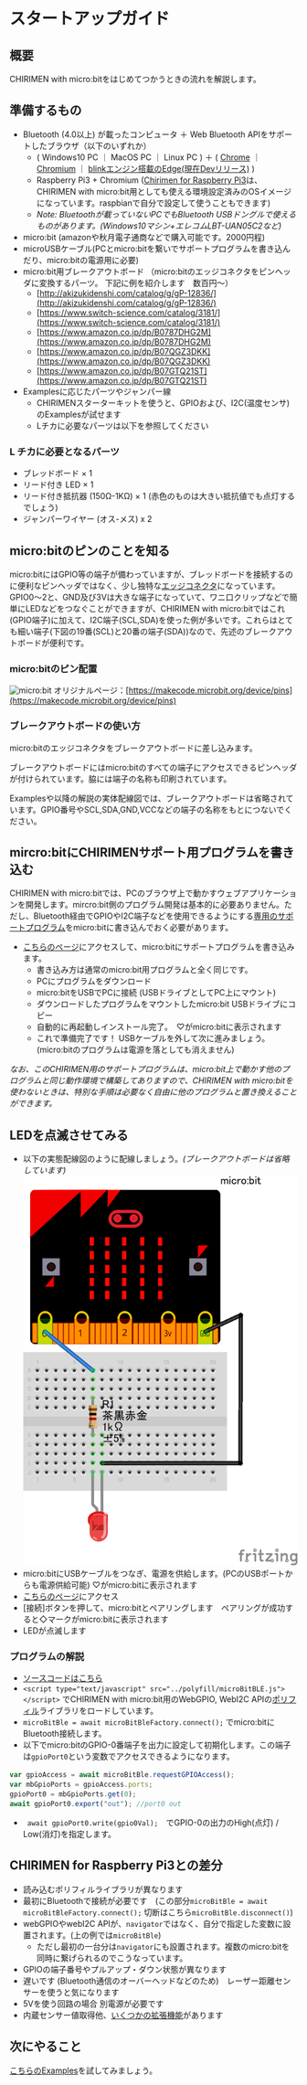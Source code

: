# スタートアップガイド
 
## 概要
CHIRIMEN with micro:bitをはじめてつかうときの流れを解説します。

## 準備するもの
- Bluetooth (4.0以上) が載ったコンピュータ ＋ Web Bluetooth APIをサポートしたブラウザ（以下のいずれか）
   - ( Windows10 PC ｜ MacOS PC ｜ Linux PC ) ＋ ( [Chrome](https://www.google.com/intl/ja/chrome/) ｜ [Chromium](https://www.chromium.org/getting-involved/download-chromium) ｜ [blinkエンジン搭載のEdge(現在Devリリース)](https://www.microsoftedgeinsider.com) )
   - Raspberry Pi3 + Chromium ([Chirimen for Raspberry Pi3](https://tutorial.chirimen.org/raspi3/ja/sdcard)は、CHIRIMEN with micro:bit用としても使える環境設定済みのOSイメージになっています。raspbianで自分で設定して使うこともできます)
   - *Note: Bluetoothが載っていないPCでもBluetooth USBドングルで使えるものがあります。(Windows10マシン+エレコムLBT-UAN05C2など)*
- micro:bit (amazonや秋月電子通商などで購入可能です。2000円程)
- microUSBケーブル(PCとmicro:bitを繋いでサポートプログラムを書き込んだり、micro:bitの電源用に必要)
- micro:bit用ブレークアウトボード （micro:bitのエッジコネクタをピンヘッダに変換するパーツ。 下記に例を紹介します　数百円～）
   - [http://akizukidenshi.com/catalog/g/gP-12836/](http://akizukidenshi.com/catalog/g/gP-12836/)
   - [https://www.switch-science.com/catalog/3181/](https://www.switch-science.com/catalog/3181/)
   - [https://www.amazon.co.jp/dp/B0787DHG2M](https://www.amazon.co.jp/dp/B0787DHG2M)
   - [https://www.amazon.co.jp/dp/B07QGZ3DKK](https://www.amazon.co.jp/dp/B07QGZ3DKK)
   - [https://www.amazon.co.jp/dp/B07GTQ21ST](https://www.amazon.co.jp/dp/B07GTQ21ST)
- Examplesに応じたパーツやジャンパー線
   - CHIRIMENスターターキットを使うと、GPIOおよび、I2C(温度センサ)のExamplesが試せます
   - Lチカに必要なパーツは以下を参照してください

### L チカに必要となるパーツ
- ブレッドボード × 1
- リード付き LED × 1
- リード付き抵抗器 (150Ω-1KΩ) × 1 (赤色のものは大きい抵抗値でも点灯するでしょう)
- ジャンパーワイヤー (オス-メス) x 2

## micro:bitのピンのことを知る
micro:bitにはGPIO等の端子が備わっていますが、ブレッドボードを接続するのに便利なピンヘッダではなく、少し独特な[エッジコネクタ](https://ja.wikipedia.org/wiki/%E3%82%A8%E3%83%83%E3%82%B8%E3%83%BB%E3%82%B3%E3%83%8D%E3%82%AF%E3%82%BF)になっています。GPIO0～2と、GND及び3Vは大きな端子になっていて、ワニ口クリップなどで簡単にLEDなどをつなぐことができますが、CHIRIMEN with micro:bitではこれ(GPIO端子)に加えて、I2C端子(SCL,SDA)を使った例が多いです。これらはとても細い端子(下図の19番(SCL)と20番の端子(SDA))なので、先述のブレークアウトボードが便利です。

### micro:bitのピン配置
![micro:bit](https://pxt.azureedge.net/blob/64c6ccff8e3ee82c4224874e5cacc9d0d5c60132/static/mb/device/pins-0.png) 
オリジナルページ：[https://makecode.microbit.org/device/pins](https://makecode.microbit.org/device/pins)

### ブレークアウトボードの使い方
micro:bitのエッジコネクタをブレークアウトボードに差し込みます。

ブレークアウトボードにはmicro:bitのすべての端子にアクセスできるピンヘッダが付けられています。脇には端子の名称も印刷されています。

Examplesや以降の解説の実体配線図では、ブレークアウトボードは省略されています。GPIO番号やSCL,SDA,GND,VCCなどの端子の名称をもとにつないでください。

## mircro:bitにCHIRIMENサポート用プログラムを書き込む
CHIRIMEN with micro:bitでは、PCのブラウザ上で動かすウェブアプリケーションを開発します。mircro:bit側のプログラム開発は基本的に必要ありません。ただし、Bluetooth経由でGPIOやI2C端子などを使用できるようにする[専用のサポートプログラム](https://makecode.microbit.org/_DEy9fTMpreEu)をmicro:bitに書き込んでおく必要があります。

- [こちらのページ](https://makecode.microbit.org/_DEy9fTMpreEu)にアクセスして、micro:bitにサポートプログラムを書き込みます。
   - 書き込み方は通常のmicro:bit用プログラムと全く同じです。
   - PCにプログラムをダウンロード
   - micro:bitをUSBでPCに接続 (USBドライブとしてPC上にマウント)
   - ダウンロードしたプログラムをマウントしたmicro:bit USBドライブにコピー
   - 自動的に再起動しインストール完了。　♡がmicro:bitに表示されます
   - これで準備完了です！ USBケーブルを外して次に進みましょう。(micro:bitのプログラムは電源を落としても消えません)

*なお、このCHIRIMEN用のサポートプログラムは、micro:bit上で動かす他のプログラムと同じ動作環境で構築してありますので、CHIRIMEN with micro:bitを使わないときは、特別な手順は必要なく自由に他のプログラムと置き換えることができます。*

## LEDを点滅させてみる
- 以下の実態配線図のように配線しましょう。*(ブレークアウトボードは省略しています)*
![LED blink](../imgs/CMMB_GPIO_example1.png)
- micro:bitにUSBケーブルをつなぎ、電源を供給します。(PCのUSBポートからも電源供給可能) ♡がmicro:bitに表示されます
- [こちらのページ](../examples/GPIO1.html)にアクセス
- [接続]ボタンを押して、micro:bitとペアリングします　ペアリングが成功すると◇マークがmicro:bitに表示されます
- LEDが点滅します

### プログラムの解説
- [ソースコードはこちら](https://github.com/chirimen-oh/chirimen-micro-bit/blob/master/examples/GPIO1.html)
- ```<script type="text/javascript" src="../polyfill/microBitBLE.js"></script>``` でCHIRIMEN with micro:bit用のWebGPIO, WebI2C APIの[ポリフィル](https://developer.mozilla.org/ja/docs/Glossary/Polyfill)ライブラリをロードしています。
- ```microBitBle = await microBitBleFactory.connect();``` でmicro:bitにBluetooth接続します。
- 以下でmicro:bitのGPIO-0番端子を出力に設定して初期化します。この端子は```gpioPort0```という変数でアクセスできるようになります。
```javascript
var gpioAccess = await microBitBle.requestGPIOAccess();
var mbGpioPorts = gpioAccess.ports;
gpioPort0 = mbGpioPorts.get(0);
await gpioPort0.export("out"); //port0 out
```
- ``` await gpioPort0.write(gpio0Val);```　でGPIO-0の出力のHigh(点灯) / Low(消灯)を指定します。

## CHIRIMEN for Raspberry Pi3との差分
- 読み込むポリフィルライブラリが異なります
- 最初にBluetoothで接続が必要です　(この部分```microBitBle = await microBitBleFactory.connect();```  切断はこちら```microBitBle.disconnect()```) 
- webGPIOやwebI2C APIが、```navigator```ではなく、自分で指定した変数に設置されます。(上の例では```microBitBle```)
   - ただし最初の一台分は```navigator```にも設置されます。複数のmicro:bitを同時に繋げられるのでこうなっています。
- GPIOの端子番号やプルアップ・ダウン状態が異なります
- 遅いです (Bluetooth通信のオーバーヘッドなどのため)　レーザー距離センサーを使うと気になります
- 5Vを使う回路の場合 別電源が必要です
- 内蔵センサー値取得他、[いくつかの拡張機能](extendedFunctions.md)があります

## 次にやること
[こちらのExamples](../examples/)を試してみましょう。
